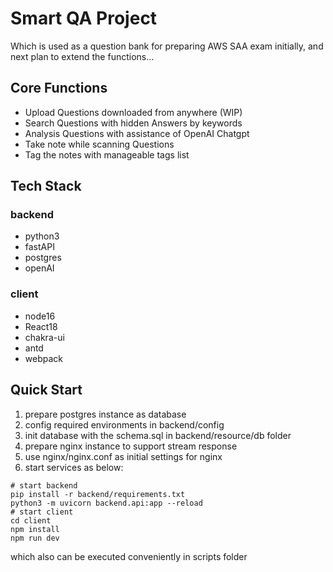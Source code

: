 # Smart QA Project
Which is used as a question bank for preparing AWS SAA exam initially, and next plan to extend the functions...
## Core Functions
 - Upload Questions downloaded from anywhere (WIP)
 - Search Questions with hidden Answers by keywords
 - Analysis Questions with assistance of OpenAI Chatgpt
 - Take note while scanning Questions
 - Tag the notes with manageable tags list

## Tech Stack
### backend
 - python3
 - fastAPI
 - postgres
 - openAI
### client
 - node16
 - React18
 - chakra-ui
 - antd
 - webpack

## Quick Start
1. prepare postgres instance as database
2. config required environments in backend/config
3. init database with the schema.sql in backend/resource/db folder
4. prepare nginx instance to support stream response
5. use nginx/nginx.conf as initial settings for nginx
6. start services as below:
```shell
# start backend
pip install -r backend/requirements.txt
python3 -m uvicorn backend.api:app --reload
# start client
cd client
npm install
npm run dev
```
which also can be executed conveniently in scripts folder